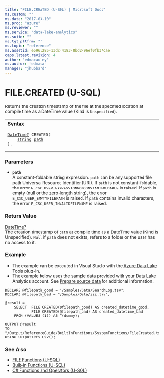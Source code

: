 ```yaml
---
title: "FILE.CREATED (U-SQL) | Microsoft Docs"
ms.custom: ""
ms.date: "2017-03-10"
ms.prod: "azure"
ms.reviewer: ""
ms.service: "data-lake-analytics"
ms.suite: ""
ms.tgt_pltfrm: ""
ms.topic: "reference"
ms.assetid: e5961285-13dc-4183-8bd2-96ef0fb37cae
caps.latest.revision: 4
author: "edmacauley"
ms.author: "edmaca"
manager: "jhubbard"
---
```

# FILE.CREATED (U-SQL)
Returns the creation timestamp of the file at the specified location at compile time as a DateTime value (Kind is `Unspecified`).

<table><th align="left">Syntax</th><tr><td><pre>
<a href="temporal-types-and-literals.md">DateTime?</a> CREATED(
    <a href="textual-types-and-literals.md">string</a> <a href="#path">path</a>
).                                                                                                       
</pre></td></tr></table>

### Parameters
-   <a name="path"></a>**`path`**   
A constant-foldable string expression.  `path` can be any supported file path Universal Resource Identifier (URI).  If `path` is not constant-foldable, the error `E_CSC_USER_EXPRESSIONNOTCONSTANTFOLDABLE` is raised.  If `path` is empty (null or the zero-length string), the error `E_CSC_USER_EMPTYFILEPATH` is raised. If `path` contains invalid characters, the error `E_CSC_USER_INVALIDFILENAME` is raised.

### Return Value
[DateTime?](../u-sql/temporal-types-and-literals.md)   
The creation timestamp of `path` at compile time as a DateTime value (Kind is Unspecified). `Null` if `path` does not exists, refers to a folder or the user has no access to it.

### Example    
- The example can be executed in Visual Studio with the [Azure Data Lake Tools plug-in](https://www.microsoft.com/download/details.aspx?id=49504).  
- The example below uses the sample data provided with your Data Lake Analytics account. See [Prepare source data](https://docs.microsoft.com/azure/data-lake-analytics/data-lake-analytics-get-started-portal#prepare-source-data) for additional information.

```
DECLARE @filepath_good = "/Samples/Data/SearchLog.tsv";
DECLARE @filepath_bad = "/Samples/Data/zzz.tsv";
 
@result =
    SELECT  FILE.CREATED(@filepath_good) AS created_datetime_good,
            FILE.CREATED(@filepath_bad) AS created_datetime_bad
    FROM (VALUES (1)) AS T(dummy);
 
OUTPUT @result
TO "/Output/ReferenceGuide/BuiltInFunctions/SystemFunctions/FileCreated.txt"
USING Outputters.Csv();
```

### See Also
* [FILE Functions (U-SQL)](../u-sql/file-functions-u-sql.md)
* [Built-in Functions (U-SQL)](../u-sql/built-in-functions-u-sql.md)  
* [C# Functions and Operators (U-SQL)](../u-sql/csharp-functions-and-operators-u-sql.md)

